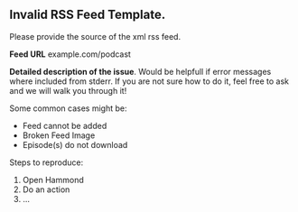 ## Invalid RSS Feed Template.

Please provide the source of the xml rss feed.

**Feed URL**
example.com/podcast

**Detailed description of the issue**.
Would be helpfull if error messages where included from stderr.
If you are not sure how to do it, feel free to ask and we will walk you through it!

Some common cases might be:
* Feed cannot be added
* Broken Feed Image
* Episode(s) do not download

Steps to reproduce:

1. Open Hammond
2. Do an action
3. ...

